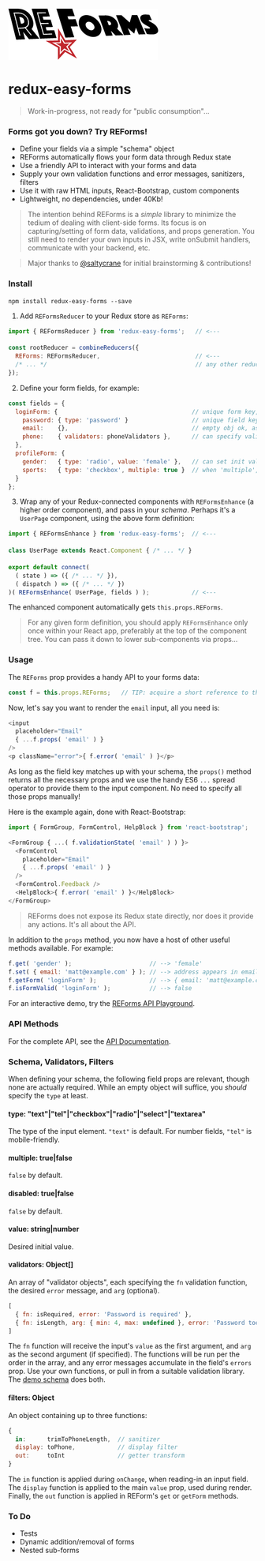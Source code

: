 ![Redux Easy Forms](logo-reforms.png)

redux-easy-forms
=================

> Work-in-progress, not ready for "public consumption"...

### Forms got you down? Try REForms!

* Define your fields via a simple "schema" object
* REForms automatically flows your form data through Redux state
* Use a friendly API to interact with your forms and data
* Supply your own validation functions and error messages, sanitizers, filters
* Use it with raw HTML inputs, React-Bootstrap, custom components
* Lightweight, no dependencies, under 40Kb!

> The intention behind REForms is a *simple* library to minimize the tedium of dealing with client-side forms. Its focus is on capturing/setting of form data, validations, and props generation. You still need to render your own inputs in JSX, write onSubmit handlers, communicate with your backend, etc.

> Major thanks to [@saltycrane](https://github.com/saltycrane) for initial brainstorming & contributions!


### Install
```
npm install redux-easy-forms --save
```

1) Add `REFormsReducer` to your Redux store as `REForms`:
```js
import { REFormsReducer } from 'redux-easy-forms';   // <---

const rootReducer = combineReducers({
  REForms: REFormsReducer,                           // <---
  /* ... */                                          // any other reducers..
});
```


2) Define your form fields, for example:
```js
const fields = {
  loginForm: {                                      // unique form key, per each form
    password: { type: 'password' }                  // unique field key, per each input name
    email:    {},                                   // empty obj ok, assumes input type of "text"
    phone:    { validators: phoneValidators },      // can specify validator, filters..
  },                           
  profileForm: {
    gender:   { type: 'radio', value: 'female' },   // can set init value, other props
    sports:   { type: 'checkbox', multiple: true }  // when 'multiple', vals are stored as arrays
  }
};
```

3) Wrap any of your Redux-connected components with `REFormsEnhance` (a higher order component), and pass in your *schema*. Perhaps it's a `UserPage` component, using the above form definition:
```js
import { REFormsEnhance } from 'redux-easy-forms';  // <---

class UserPage extends React.Component { /* ... */ }

export default connect(
  ( state ) => ({ /* ... */ }),
  ( dispatch ) => ({ /* ... */ })
)( REFormsEnhance( UserPage, fields ) );            // <---
```

The enhanced component automatically gets `this.props.REForms`.

> For any given form definition, you should apply `REFormsEnhance` only once within your React app, preferably at the top of the component tree. You can pass it down to lower sub-components via props...


### Usage
The `REForms` prop provides a handy API to your forms data:

```js
const f = this.props.REForms;   // TIP: acquire a short reference to the API
```

Now, let's say you want to render the `email` input, all you need is:

```js
<input
  placeholder="Email"
  { ...f.props( 'email' ) }
/>
<p className="error">{ f.error( 'email' ) }</p>
```

As long as the field key matches up with your schema, the `props()` method returns all the necessary props and we use the handy ES6 `...` spread operator to provide them to the input component. No need to specify all those props manually!

Here is the example again, done with React-Bootstrap:
```js
import { FormGroup, FormControl, HelpBlock } from 'react-bootstrap';
```

```js
<FormGroup { ...( f.validationState( 'email' ) ) }>
  <FormControl
    placeholder="Email"
    { ...f.props( 'email' ) }
  />
  <FormControl.Feedback />
  <HelpBlock>{ f.error( 'email' ) }</HelpBlock>
</FormGroup>
```

> REForms does not expose its Redux state directly, nor does it provide any actions. It's all about the API.

In addition to the `props` method, you now have a host of other useful methods available. For example:
```js
f.get( 'gender' );                      // --> 'female'
f.set( { email: 'matt@example.com' } ); // --> address appears in email field
f.getForm( 'loginForm' );               // --> { email: 'matt@example.com', password: '', phone: '' }
f.isFormValid( 'loginForm' );           // --> false
```

For an interactive demo, try the [REForms API Playground](http://moarwick.github.io/redux-easy-forms/).


### API Methods
For the complete API, see the [API Documentation](api.md).


### Schema, Validators, Filters
When defining your schema, the following field props are relevant, though none are actually required. While an empty object will suffice, you *should* specify the `type` at least.

#### type: "text"|"tel"|"checkbox"|"radio"|"select"|"textarea"
The type of the input element. `"text"` is default. For number fields, `"tel"` is mobile-friendly.

#### multiple: true|false
`false` by default.

#### disabled: true|false
`false` by default.

#### value: string|number
Desired initial value.

#### validators: Object[]
An array of "validator objects", each specifying the `fn` validation function, the desired `error` message, and `arg` (optional).
```js
[
  { fn: isRequired, error: 'Password is required' },
  { fn: isLength, arg: { min: 4, max: undefined }, error: 'Password too short' }
]
```

The `fn` function will receive the input's `value` as the first argument, and `arg` as the second argument (if specified). The functions will be run per the order in the array, and any error messages accumulate in the field's `errors` prop. Use your own functions, or pull in from a suitable validation library. The [demo schema](src/demos/form-schema.js) does both.

#### filters: Object
An object containing up to three functions:
```js
{
  in:      trimToPhoneLength,  // sanitizer
  display: toPhone,            // display filter
  out:     toInt               // getter transform
}
```

The `in` function is applied during `onChange`, when reading-in an input field. The `display` function is applied to the main `value` prop, used during render. Finally, the `out` function is applied in REForm's `get` or `getForm` methods.


### To Do
* Tests
* Dynamic addition/removal of forms
* Nested sub-forms
